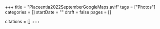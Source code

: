 +++
title = "Placeentia2022SeptemberGoogleMaps.avif"
tags = ["Photos"]
categories = []
startDate = ""
draft = false
pages = []

citations = []
+++
